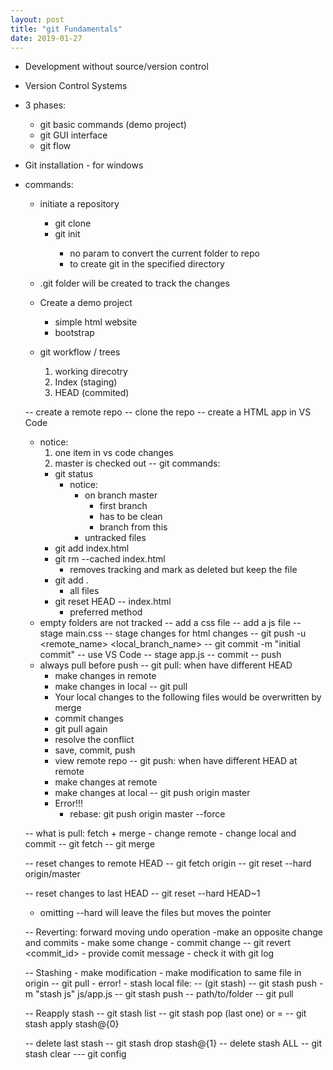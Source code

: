 ```yaml
---
layout: post
title: "git Fundamentals"
date: 2019-01-27
---
```

- Development without source/version control

- Version Control Systems
- 3 phases:
    - git basic commands (demo project)
    - git GUI interface
    - git flow

- Git installation - for windows

- commands:
    - initiate a repository
        - git clone <address>
        - git init <directory>
            - no param to convert the current folder to repo
            - to create git in the specified directory
    
    - .git folder will be created to track the changes

    - Create a demo project
        - simple html website
        - bootstrap

    - git workflow / trees
        1. working direcotry
        2. Index (staging)
        3. HEAD (commited)

    -- create a remote repo
    -- clone the repo
    -- create a HTML app in VS Code
    * notice: 
        1. one item in vs code changes
        2. master is checked out
    -- git commands:
        - git status
            * notice:
                - on branch master
                    - first branch
                    - has to be clean
                    - branch from this
                - untracked files
        - git add index.html
        - git rm --cached index.html
            - removes tracking and mark as deleted but keep the file
        - git add .
            - all files
        - git reset HEAD -- index.html
            - preferred method
    * empty folders are not tracked
    -- add a css file
    -- add a js file
    -- stage main.css
    -- stage changes for html changes
    -- git push -u <remote_name> <local_branch_name>
        -- git commit -m "initial commit"
    -- use VS Code
        -- stage app.js
        -- commit
        -- push
    * always pull before push
    -- git pull: when have different HEAD
        - make changes in remote
        - make changes in local
        -- git pull
        - Your local changes to the following files would be overwritten by merge
        - commit changes
        - git pull again
        - resolve the conflict
        - save, commit, push
        - view remote repo
    -- git push: when have different HEAD at remote
        - make changes at remote
        - make changes at local
        -- git push origin master
        - Error!!!
            - rebase: git push origin master --force
    
    -- what is pull: fetch + merge
        - change remote
        - change local and commit
        -- git fetch
        -- git merge

    -- reset changes to remote HEAD
        -- git fetch origin
        -- git reset --hard origin/master

    -- reset changes to last HEAD
        -- git reset --hard HEAD~1

    * omitting --hard will leave the files but moves the pointer

    -- Reverting: forward moving undo operation
        -make an opposite change and commits
        - make some change
        - commit change
        -- git revert <commit_id>
        - provide comit message
        - check it with git log

    -- Stashing
        - make modification
        - make modification to same file in origin
        -- git pull
        - error!
        - stash local file:
            -- (git stash)
            -- git stash push -m "stash js" js/app.js
            -- git stash push -- path/to/folder
        -- git pull

    -- Reapply stash
        -- git stash list
        -- git stash pop (last one)
            or =
        -- git stash apply stash@{0}

    -- delete last stash
        -- git stash drop stash@{1}
    -- delete stash ALL
        -- git stash clear
--- git config 